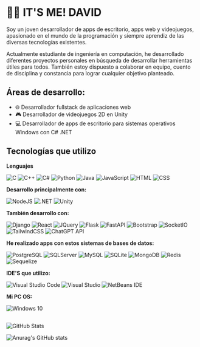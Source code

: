 # 🙋‍♂️ IT'S ME! DAVID

Soy un joven desarrollador de apps de escritorio, apps web y videojuegos, apasionado en el mundo de la programación y siempre aprendiz de las diversas tecnologías existentes.

Actualmente estudiante de ingeniería en computación, he desarrollado diferentes proyectos personales en búsqueda de desarrollar herramientas útiles para todos.
También estoy dispuesto a colaborar en equipo, cuento de disciplina y constancia para lograr cualquier objetivo planteado.

## Áreas de desarrollo:
- 🌐 Desarrollador fullstack de aplicaciones web
- 🎮 Desarrollador de videojuegos 2D en Unity
- 💻 Desarrollador de apps de escritorio para sistemas operativos Windows con C# .NET

## Tecnologías que utilizo

**Lenguajes**

![C](https://img.shields.io/badge/C-00599C?style=for-the-badge&logo=c&logoColor=white)
![C++](https://img.shields.io/badge/C%2B%2B-00599C?style=for-the-badge&logo=c%2B%2B&logoColor=white)
![C#](https://img.shields.io/badge/C%23-239120?style=for-the-badge&logo=csharp&logoColor=white)
![Python](https://img.shields.io/badge/Python-FFD43B?style=for-the-badge&logo=python&logoColor=blue)
![Java](https://img.shields.io/badge/Java-FF0000?style=for-the-badge&logo=openjdk&logoColor=white)
![JavaScript](https://img.shields.io/badge/JavaScript-323330?style=for-the-badge&logo=javascript&logoColor=F7DF1E)
![HTML](https://img.shields.io/badge/HTML5-E34F26?style=for-the-badge&logo=html5&logoColor=white)
![CSS](https://img.shields.io/badge/CSS3-1572B6?style=for-the-badge&logo=css3&logoColor=white)

**Desarrollo principalmente con:**

![NodeJS](https://img.shields.io/badge/Node%20js-339933?style=for-the-badge&logo=nodedotjs&logoColor=white)
![.NET](https://img.shields.io/badge/.NET-512BD4?style=for-the-badge&logo=dotnet&logoColor=white)
![Unity](https://img.shields.io/badge/Unity-100000?style=for-the-badge&logo=unity&logoColor=white)

**También desarrollo con:**

![Django](https://img.shields.io/badge/Django-092E20?style=for-the-badge&logo=django&logoColor=green)
![React](https://img.shields.io/badge/React-20232A?style=for-the-badge&logo=react&logoColor=61DAFB)
![JQuery](https://img.shields.io/badge/jQuery-0769AD?style=for-the-badge&logo=jquery&logoColor=white)
![Flask](https://img.shields.io/badge/Flask-000000?style=for-the-badge&logo=flask&logoColor=white)
![FastAPI](https://img.shields.io/badge/fastapi-109989?style=for-the-badge&logo=FASTAPI&logoColor=white)
![Bootstrap](https://img.shields.io/badge/Bootstrap-563D7C?style=for-the-badge&logo=bootstrap&logoColor=white)
![SocketIO](https://img.shields.io/badge/Socket.io-010101?&style=for-the-badge&logo=Socket.io&logoColor=white)
![TailwindCSS](https://img.shields.io/badge/Tailwind_CSS-38B2AC?style=for-the-badge&logo=tailwind-css&logoColor=white)
![ChatGPT API](https://img.shields.io/badge/chatGPT_API-74aa9c?style=for-the-badge&logo=openai&logoColor=white)

**He realizado apps con estos sistemas de bases de datos:**

![PostgreSQL](https://img.shields.io/badge/PostgreSQL-316192?style=for-the-badge&logo=postgresql&logoColor=white)
![SQLServer](https://img.shields.io/badge/Microsoft%20SQL%20Server-CC2927?style=for-the-badge&logo=microsoft%20sql%20server&logoColor=white)
![MySQL](https://img.shields.io/badge/MySQL-005C84?style=for-the-badge&logo=mysql&logoColor=white)
![SQLite](https://img.shields.io/badge/Sqlite-003B57?style=for-the-badge&logo=sqlite&logoColor=white)
![MongoDB](https://img.shields.io/badge/MongoDB-4EA94B?style=for-the-badge&logo=mongodb&logoColor=white)
![Redis](https://img.shields.io/badge/redis-%23DD0031.svg?&style=for-the-badge&logo=redis&logoColor=white)
![Sequelize](https://img.shields.io/badge/-Sequelize-52B0E7?style=for-the-badge&logo=sequelize&labelColor=52B0E7&logoColor=FFF)

**IDE'S que utilizo:**

![Visual Studio Code](https://img.shields.io/badge/Visual%20Studio%20Code-0078d7.svg?style=for-the-badge&logo=visual-studio-code&logoColor=white)
![Visual Studio](https://img.shields.io/badge/Visual%20Studio-5C2D91.svg?style=for-the-badge&logo=visual-studio&logoColor=white)
![NetBeans IDE](https://img.shields.io/badge/NetBeans-1B6AC6.svg?style=for-the-badge&logo=apache-netbeans-ide&logoColor=white)

**Mi PC OS:**

![Windows 10](https://img.shields.io/badge/Windows_10-0078D6?style=for-the-badge&logo=windows&logoColor=white)

##

![GitHub Stats](https://img.shields.io/badge/github_stats-%23121011.svg?style=for-the-badge&logo=github&logoColor=white)

![Anurag's GitHub stats](https://github-readme-stats.vercel.app/api?username=DavidGDA&show_icons=true&theme=transparent)
